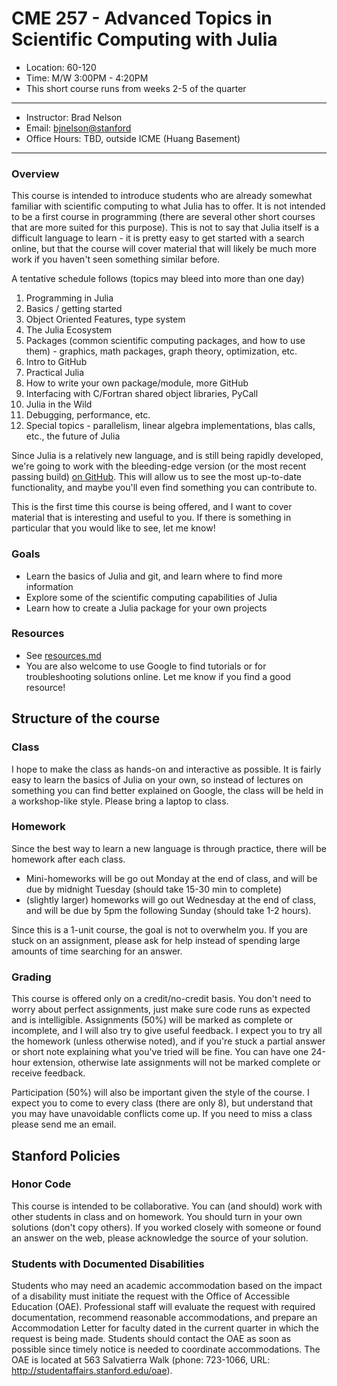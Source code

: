 # CME 257 - Advanced Topics in Scientific Computing with Julia

* Location: 60-120
* Time: M/W 3:00PM - 4:20PM
* This short course runs from weeks 2-5 of the quarter

---

* Instructor: Brad Nelson
* Email: [bjnelson@stanford](mailto:bjnelson@stanford.edu)
* Office Hours: TBD, outside ICME (Huang Basement)

---



### Overview

This course is intended to introduce students who are already somewhat familiar with scientific computing to what Julia has to offer.  It is not intended to be a first course in programming (there are several other short courses that are more suited for this purpose).  This is not to say that Julia itself is a difficult language to learn - it is pretty easy to get started with a search online, but that the course will cover material that will likely be much more work if you haven't seen something similar before.

A tentative schedule follows (topics may bleed into more than one day)

1. Programming in Julia
  1. Basics / getting started
  2. Object Oriented Features, type system
2. The Julia Ecosystem
  3. Packages (common scientific computing packages, and how to use them) - graphics, math packages, graph theory, optimization, etc.
  4. Intro to GitHub
3. Practical Julia
  5. How to write your own package/module, more GitHub
  6. Interfacing with C/Fortran shared object libraries, PyCall
4. Julia in the Wild
  7. Debugging, performance, etc.
  8. Special topics - parallelism, linear algebra implementations, blas calls, etc., the future of Julia

Since Julia is a relatively new language, and is still being rapidly developed, we're going to work with the bleeding-edge version (or the most recent passing build) [on GitHub](https://github.com/JuliaLang/julia).  This will allow us to see the most up-to-date functionality, and maybe you'll even find something you can contribute to.

This is the first time this course is being offered, and I want to cover material that is interesting and useful to you.  If there is something in particular that you would like to see, let me know!

### Goals

* Learn the basics of Julia and git, and learn where to find more information
* Explore some of the scientific computing capabilities of Julia
* Learn how to create a Julia package for your own projects

### Resources

* See [resources.md](resources.md)
* You are also welcome to use Google to find tutorials or for troubleshooting solutions online.  Let me know if you find a good resource!

## Structure of the course
### Class
I hope to make the class as hands-on and interactive as possible.  It is fairly easy to learn the basics of Julia on your own, so instead of lectures on something you can find better explained on Google, the class will be held in a workshop-like style.  Please bring a laptop to class.

### Homework
Since the best way to learn a new language is through practice, there will be homework after each class.
* Mini-homeworks will be go out Monday at the end of class, and will be due by midnight Tuesday (should take 15-30 min to complete)
* (slightly larger) homeworks will go out Wednesday at the end of class, and will be due by 5pm the following Sunday (should take 1-2 hours).

Since this is a 1-unit course, the goal is not to overwhelm you. If you are stuck on an assignment, please ask for help instead of spending large amounts of time searching for an answer.

### Grading
This course is offered only on a credit/no-credit basis.  You don't need to worry about perfect assignments, just make sure code runs as expected and is intelligible.  Assignments (50%) will be marked as complete or incomplete, and I will also try to give useful feedback.  I expect you to try all the homework (unless otherwise noted), and if you're stuck a partial answer or short note explaining what you've tried will be fine.  You can have one 24-hour extension, otherwise late assignments will not be marked complete or receive feedback.

Participation (50%) will also be important given the style of the course.  I expect you to come to every class (there are only 8), but understand that you may have unavoidable conflicts come up.  If you need to miss a class please send me an email.

## Stanford Policies

### Honor Code
This course is intended to be collaborative.  You can (and should) work with other students in class and on homework.  You should turn in your own solutions (don't copy others). If you worked closely with someone or found an answer on the web, please acknowledge the source of your solution.


### Students with Documented Disabilities
Students who may need an academic accommodation based on the impact of a disability must initiate the request with the Office of Accessible Education (OAE).  Professional staff will evaluate the request with required documentation, recommend reasonable accommodations, and prepare an Accommodation Letter for faculty dated in the current quarter in which the request is being made. Students should contact the OAE as soon as possible since timely notice is needed to coordinate accommodations.  The OAE is located at 563 Salvatierra Walk (phone: 723-1066, URL: http://studentaffairs.stanford.edu/oae).
